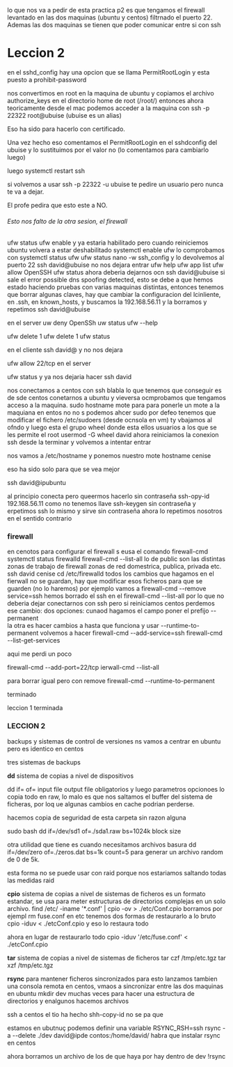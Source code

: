 lo que nos va a pedir de esta practica p2 es que tengamos el firewall levantado en las dos maquinas (ubuntu y centos) filtrnado el puerto 22. Ademas las dos maquinas se tienen que poder comunicar entre si con ssh

# Leccion 2

en el sshd_config hay una opcion que se llama PermitRootLogin y esta puesto a prohibit-password

nos convertimos en root en la maquina de ubuntu y copiamos el archivo authorize_keys en el directorio home de root (/root/) entonces ahora teoricamente desde el mac podemos acceder a la maquina con ssh -p 22322 root@ubuise (ubuise es un alias)

Eso ha sido para hacerlo con certificado.

Una vez hecho eso comentamos el PermitRootLogin en el sshdconfig del ubuise y lo sustituimos por el valor no (lo comentamos para cambiarlo luego)

luego systemctl restart ssh

si volvemos a usar ssh -p 22322 -u ubuise te pedire un usuario pero nunca te va a dejar.

El profe pedira que esto este a NO.

###### Esto nos falto de la otra sesion, el firewall

ufw status
ufw enable y ya estaria habilitado
pero cuando reiniciemos ubuntu volvera a estar deshabilitado
systemctl enable ufw
lo comprobamos con systemctl status ufw
ufw status
nano -w ssh_config y lo devolvemos al puerto 22
ssh david@ubuise no nos dejara entrar
ufw help
ufw app list
ufw allow OpenSSH
ufw status
ahora deberia dejarnos ocn ssh david@ubuise
si sale el error possible dns spoofing detected, esto se debe a que hemos estado haciendo pruebas con varias maquinas distintas, entonces tenemos que borrar algunas claves, hay que cambiar la configuracion del lcinliente, en .ssh, en known_hosts, y buscamos la 192.168.56.11 y la borramos
y repetimos ssh david@ubuise

en el server uw deny OpenSSh
uw status
ufw --help

ufw delete 1
ufw delete 1
ufw status

en el cliente ssh david@ y no nos dejara

ufw allow 22/tcp en el server

ufw status y ya nos dejaria hacer ssh david

nos conectamos a centos con ssh blabla
lo que tenemos que conseguir es de sde centos conetarnos a ubuntu y vieversa
ocmprobamos que tengamos acceso a la maquina.
sudo hostname mote para para ponerle un mote a la maquiana
en entos no no s podemos ahcer sudo por defeo tenemos que modificar el fichero /etc/sudoers (desde ocnsola en vm) ty vbajamos al ofndo y luego esta el grupo wheel donde esta ellos usuarios a los que se les permite el root
usermod -G wheel david
ahora reiniciamos la conexion ssh desde la terminar y volvemos a intentar entrar

nos vamos a /etc/hostname y ponemos nuestro mote
hostname cenise

eso ha sido solo para que se vea mejor

ssh david@ipubuntu

al principio conecta pero queermos hacerlo sin contraseña
ssh-opy-id 192.168.56.11
como no tenemos llave ssh-keygen sin contraseña y erpetimos
ssh lo mismo y sirve sin contraseña
ahora lo repetimos nosotros en el sentido contrario

### firewall

en cenotos para configurar el firewall s eusa el comando firewall-cmd
systemctl status firewalld
firewall-cmd --list-all
lo de public son las distintas zonas de trabajo de firewall zonas de red domestrica, publica, privada etc.
ssh david cenise
cd /etc/firewalld
todos los cambios que hagamos en el fierwall no se guardan, hay que modificar esos ficheros para que se guarden (no lo haremos)
por ejemplo vamos a firewall-cmd --remove service=ssh
hemos borrado el ssh en el firewall-cmd --list-all por lo que no deberia dejar conectarnos con ssh
pero si reiniciamos centos perdemos ese cambio: dos opciones: cunaod hagamos el campo poner el prefijo --permanent  
la otra es hacer cambios a hasta que funciona y usar --runtime-to-permanent
volvemos a hacer firewall-cmd --add-service=ssh
firewall-cmd --list-get-services

aqui me perdi un poco

firewall-cmd --add-port=22/tcp
ierwall-cmd --list-all

para borrar igual pero con remove
firewall-cmd --runtime-to-permanent

terminado

leccion 1 terminada

### LECCION 2

backups y sistemas de control de versiones
ns vamos a centrar en ubuntu pero es identico en centos

tres sistemas de backups

**dd**
sistema de copias a nivel de dispositivos

dd if= of=
input file output file obligatorios y luego parametros opcionoes
lo copia todo en raw, lo malo es que nos saltamos el buffer del sistema de ficheras, por loq ue algunas cambios en cache podrian perderse.

hacemos copia de seguridad de esta carpeta sin razon alguna

sudo bash
dd if=/dev/sd1 of=./sda1.raw bs=1024k
block size

otra utilidad que tiene es cuando necesitamos archivos basura
dd if=/dev/zero of=./zeros.dat bs=1k count=5
para generar un archivo random de 0 de 5k.

esta forma no se puede usar con raid porque nos estariamos saltando todas las medidas raid

**cpio**
sistema de copias a nivel de sistemas de ficheros
es un formato estandar, se usa para meter estructuras de directorios complejas en un solo archivo.
find /etc/ -iname '\*.conf' | cpio -ov > ./etc/Conf.cpio
borramos por ejempl rm fuse.conf en etc
tenemos dos formas de restaurarlo
a lo bruto
cpio -iduv < ./etcConf.cpio
y eso lo restaura todo

ahora en lugar de restaurarlo todo
cpio -iduv '/etc/fuse.conf' < ./etcConf.cpio

**tar**
sistema de copias a nivel de sistemas de ficheros
tar czf /tmp/etc.tgz
tar xzf /tmp/etc.tgz

**rsync**
para mantener ficheros sincronizados
para esto lanzamos tambien una consola remota en centos, vmaos a sincronizar entre las dos maquinas
en ubuntu mkdir dev muchas veces para hacer una estructura de directorios y enalgunos hacemos archivos

ssh a centos
el tio ha hecho shh-copy-id no se pa que

estamos en ubutnuç
podemos definir una variable RSYNC_RSH=ssh
rsync -a --delete ./dev david@ipde contos:/home/david/
habra que instalar rsync en centos

ahora borramos un archivo de los de que haya por hay dentro de dev
!rsync
